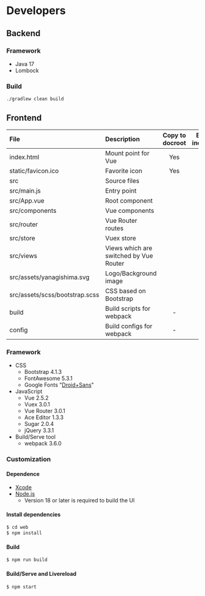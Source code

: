 # Developers

## Backend

### Framework
* Java 17
* Lombock

### Build
```bash
./gradlew clean build
```


## Frontend

|File|Description|Copy to docroot|Build index.js|
|:--|:--|:-:|:-:|
|index.html|Mount point for Vue|Yes||
|static/favicon.ico|Favorite icon|Yes||
|src|Source files||Yes|
|src/main.js|Entry point||Yes|
|src/App.vue|Root component||Yes|
|src/components|Vue components||Yes|
|src/router|Vue Router routes||Yes|
|src/store|Vuex store||Yes|
|src/views|Views which are switched by Vue Router||Yes|
|src/assets/yanagishima.svg|Logo/Background image||Yes|
|src/assets/scss/bootstrap.scss|CSS based on Bootstrap||Yes|
|build|Build scripts for webpack|-|-|
|config|Build configs for webpack|-|-|

### Framework

- CSS
  - Bootstrap 4.1.3
  - FontAwesome 5.3.1
  - Google Fonts "[Droid+Sans](https://fonts.google.com/specimen/Droid+Sans)"
- JavaScript
  - Vue 2.5.2
  - Vuex 3.0.1
  - Vue Router 3.0.1
  - Ace Editor 1.3.3
  - Sugar 2.0.4
  - jQuery 3.3.1
- Build/Serve tool
  - webpack 3.6.0

### Customization

#### Dependence

- [Xcode](https://developer.apple.com/jp/xcode/)
- [Node.js](https://nodejs.org/ja/)
  - Version 18 or later is required to build the UI

#### Install dependencies

```bash
$ cd web
$ npm install
```

#### Build

```bash
$ npm run build
```

#### Build/Serve and Livereload

```bash
$ npm start
```